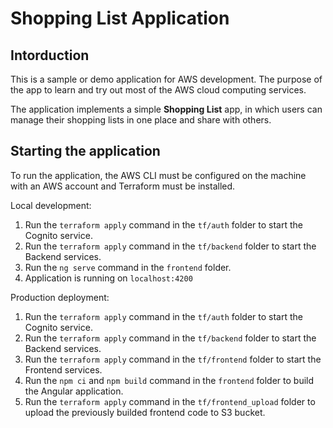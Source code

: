 # Shopping List Application

## Intorduction

This is a sample or demo application for AWS development. The purpose of the app to learn and try out most of the AWS cloud computing services.

The application implements a simple __Shopping List__ app, in which users can manage their shopping lists in one place and share with others.

## Starting the application

To run the application, the AWS CLI must be configured on the machine with an AWS account and Terraform must be installed.

Local development:
1. Run the `terraform apply` command in the `tf/auth` folder to start the Cognito service.
2. Run the `terraform apply` command in the `tf/backend` folder to start the Backend services.
3. Run the `ng serve` command in the `frontend` folder.
4. Application is running on `localhost:4200`

Production deployment:
1. Run the `terraform apply` command in the `tf/auth` folder to start the Cognito service.
2. Run the `terraform apply` command in the `tf/backend` folder to start the Backend services.
3. Run the `terraform apply` command in the `tf/frontend` folder to start the Frontend services.
4. Run the `npm ci` and `npm build` command in the `frontend` folder to build the Angular application.
5. Run the `terraform apply` command in the `tf/frontend_upload` folder to upload the previously builded frontend code to S3 bucket.
